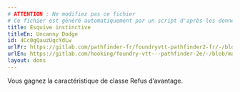 ```yaml
---
# ATTENTION : Ne modifiez pas ce fichier
# Ce fichier est généré automatiquement par un script d'après les données du module Foundry VTT officiel et de sa traduction
title: Esquive instinctive
titleEn: Uncanny Dodge
id: 4Cc0gQauzUqcYdLw
urlFr: https://gitlab.com/pathfinder-fr/foundryvtt-pathfinder2-fr/-/blob/master/data/feats/4Cc0gQauzUqcYdLw.htm
urlEn: https://gitlab.com/hooking/foundry-vtt---pathfinder-2e/-/blob/master/packs/data/feats.db/uncanny-dodge.json
layout: dons
---
```

Vous gagnez la caractéristique de classe Refus d’avantage.
